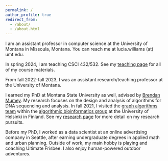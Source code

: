 ```yaml
---
permalink: /
author_profile: true
redirect_from:
  - /about/
  - /about.html
---
```


I am an assistant professor in computer science at the University of Montana
in Missoula, Montana. You can reach me at lucia.williams (at)
umt.edu.

In spring 2024, I am teaching CSCI 432/532.
See my [teaching page](https://lgw2.github.io/teaching/) for all of my
course materials.

From fall 2022-fall 2023, I was an assistant research/teaching professor at the
University of Montana.

I earned my PhD at Montana State University as well,
 advised by [Brendan
Mumey](https://www.cs.montana.edu/bmumey/). My research focuses on the design
and analysis of algorithms for DNA sequencing and analysis.
In fall 2021, I visited the [graph algorithms team](https://www2.helsinki.fi/en/researchgroups/algorithmic-bioinformatics/teams/graph-algorithms) within the [algorithmic bioinformatics group](https://www2.helsinki.fi/en/researchgroups/algorithmic-bioinformatics) at the University of Helsinki in Finland.
See my [research page](https://lgw2.github.io/research/) for more detail on my
research pursuits.

Before my PhD, I worked as a data scientist at an online advertising
company in Seattle, after earning undergraduate degrees in applied math and
urban planning.  Outside of work, my main hobby is playing and coaching
Ultimate Frisbee.  I also enjoy human-powered outdoor adventures.
